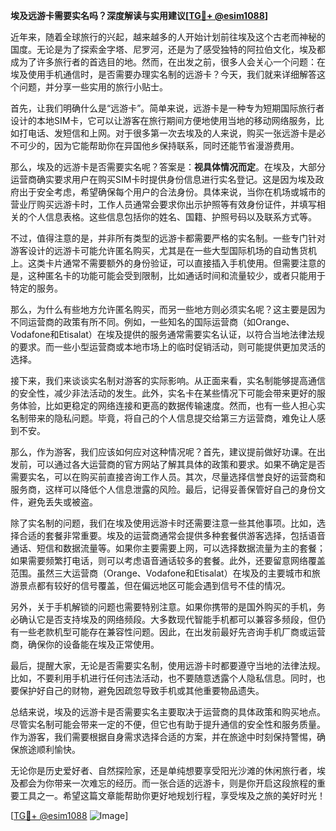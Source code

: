 **埃及远游卡需要实名吗？深度解读与实用建议[[TG💪+ @esim1088](https://t.me/s/esim1088)]**

近年来，随着全球旅行的兴起，越来越多的人开始计划前往埃及这个古老而神秘的国度。无论是为了探索金字塔、尼罗河，还是为了感受独特的阿拉伯文化，埃及都成为了许多旅行者的首选目的地。然而，在出发之前，很多人会关心一个问题：在埃及使用手机通信时，是否需要办理实名制的远游卡？今天，我们就来详细解答这个问题，并分享一些实用的旅行小贴士。

首先，让我们明确什么是“远游卡”。简单来说，远游卡是一种专为短期国际旅行者设计的本地SIM卡，它可以让游客在旅行期间方便地使用当地的移动网络服务，比如打电话、发短信和上网。对于很多第一次去埃及的人来说，购买一张远游卡是必不可少的，因为它能帮助你在异国他乡保持联系，同时还能节省漫游费用。

那么，埃及的远游卡是否需要实名呢？答案是：**视具体情况而定**。在埃及，大部分运营商确实要求用户在购买SIM卡时提供身份信息进行实名登记。这是因为埃及政府出于安全考虑，希望确保每个用户的合法身份。具体来说，当你在机场或城市的营业厅购买远游卡时，工作人员通常会要求你出示护照等有效身份证件，并填写相关的个人信息表格。这些信息包括你的姓名、国籍、护照号码以及联系方式等。

不过，值得注意的是，并非所有类型的远游卡都需要严格的实名制。一些专门针对游客设计的远游卡可能允许匿名购买，尤其是在一些大型国际机场的自动售货机上。这类卡片通常不需要额外的身份验证，可以直接插入手机使用。但需要注意的是，这种匿名卡的功能可能会受到限制，比如通话时间和流量较少，或者只能用于特定的服务。

那么，为什么有些地方允许匿名购买，而另一些地方则必须实名呢？这主要是因为不同运营商的政策有所不同。例如，一些知名的国际运营商（如Orange、Vodafone和Etisalat）在埃及提供的服务通常需要实名认证，以符合当地法律法规的要求。而一些小型运营商或本地市场上的临时促销活动，则可能提供更加灵活的选择。

接下来，我们来谈谈实名制对游客的实际影响。从正面来看，实名制能够提高通信的安全性，减少非法活动的发生。此外，实名卡在某些情况下可能会带来更好的服务体验，比如更稳定的网络连接和更高的数据传输速度。然而，也有一些人担心实名制带来的隐私问题。毕竟，将自己的个人信息提交给第三方运营商，难免让人感到不安。

那么，作为游客，我们应该如何应对这种情况呢？首先，建议提前做好功课。在出发前，可以通过各大运营商的官方网站了解其具体的政策和要求。如果不确定是否需要实名，可以在购买前直接咨询工作人员。其次，尽量选择信誉良好的运营商和服务商，这样可以降低个人信息泄露的风险。最后，记得妥善保管好自己的身份文件，避免丢失或被盗。

除了实名制的问题，我们在埃及使用远游卡时还需要注意一些其他事项。比如，选择合适的套餐非常重要。埃及的运营商通常会提供多种套餐供游客选择，包括语音通话、短信和数据流量等。如果你主要需要上网，可以选择数据流量为主的套餐；如果需要频繁打电话，则可以考虑语音通话较多的套餐。此外，还要留意网络覆盖范围。虽然三大运营商（Orange、Vodafone和Etisalat）在埃及的主要城市和旅游景点都有较好的信号覆盖，但在偏远地区可能会遇到信号不佳的情况。

另外，关于手机解锁的问题也需要特别注意。如果你携带的是国外购买的手机，务必确认它是否支持埃及的网络频段。大多数现代智能手机都可以兼容多频段，但仍有一些老款机型可能存在兼容性问题。因此，在出发前最好先咨询手机厂商或运营商，确保你的设备能在埃及正常使用。

最后，提醒大家，无论是否需要实名制，使用远游卡时都要遵守当地的法律法规。比如，不要利用手机进行任何违法活动，也不要随意透露个人隐私信息。同时，也要保护好自己的财物，避免因疏忽导致手机或其他重要物品遗失。

总结来说，埃及的远游卡是否需要实名主要取决于运营商的具体政策和购买地点。尽管实名制可能会带来一定的不便，但它也有助于提升通信的安全性和服务质量。作为游客，我们需要根据自身需求选择合适的方案，并在旅途中时刻保持警惕，确保旅途顺利愉快。

无论你是历史爱好者、自然探险家，还是单纯想要享受阳光沙滩的休闲旅行者，埃及都会为你带来一次难忘的经历。而一张合适的远游卡，则是你开启这段旅程的重要工具之一。希望这篇文章能帮助你更好地规划行程，享受埃及之旅的美好时光！

[[TG💪+ @esim1088](https://t.me/s/esim1088) ![Image](https://i.postimg.cc/4NQfJmqS/Snipaste-2025-05-13-00-14-12.png)]